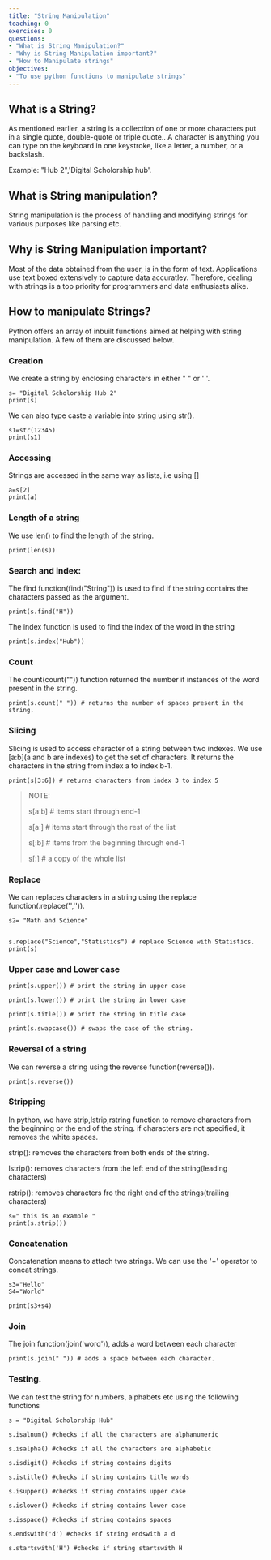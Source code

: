 ```yaml
---
title: "String Manipulation"
teaching: 0
exercises: 0
questions:
- "What is String Manipulation?"
- "Why is String Manipulation important?"
- "How to Manipulate strings"
objectives:
- "To use python functions to manipulate strings"
---
```


## What is a String?


As mentioned earlier, a string is a collection of one or more characters put in a single quote, double-quote or triple quote.. A character is anything you can type on the keyboard in one keystroke, like a letter, a number, or a backslash.

Example: "Hub 2",'Digital Scholorship hub'.

## What is String manipulation?

String manipulation is the process of handling and modifying strings for various purposes like parsing etc.

## Why is String Manipulation important?

Most of the data obtained from the user, is in the form of text. Applications use text boxed extensively to capture data accuratley. Therefore, dealing with strings is a top priority for programmers and data enthusiasts alike.

## How to manipulate Strings?

Python offers an array of inbuilt functions aimed at helping with string manipulation. A few of them are discussed below.

### Creation

We create a string by enclosing characters in either " " or  ' '.
~~~
s= "Digital Scholorship Hub 2"
print(s)
~~~
We can also type caste a variable into string using str().
~~~
s1=str(12345)
print(s1)
~~~

### Accessing

Strings are accessed in the same way as lists, i.e using []
~~~
a=s[2]
print(a)
~~~

### Length of a string

We use len() to find the length of the string.
~~~
print(len(s))
~~~

### Search and index:

The find function(find("String")) is used to find if the string contains the characters passed as the argument.
~~~
print(s.find("H"))
~~~

The index function is used to find the index of the word in the string

~~~
print(s.index("Hub"))
~~~

### Count

The count(count("")) function returned the number if instances of the word present in the string.
~~~
print(s.count(" ")) # returns the number of spaces present in the string.
~~~

### Slicing

Slicing is used to access character of a string between two indexes. We use [a:b](a and b are indexes) to get the set of characters. It returns the characters in the string from index a to index b-1.
~~~
print(s[3:6]) # returns characters from index 3 to index 5
~~~
> NOTE:
> 
> s[a:b] # items start through end-1
> 
> s[a:] # items start through the rest of the list
> 
> s[:b] # items from the beginning through end-1
> 
> s[:] # a copy of the whole list

### Replace

We can replaces characters in a string using the replace function(.replace('','')).

~~~
s2= "Math and Science"


s.replace("Science","Statistics") # replace Science with Statistics.
print(s)
~~~

### Upper case and Lower case
~~~
print(s.upper()) # print the string in upper case

print(s.lower()) # print the string in lower case

print(s.title()) # print the string in title case

print(s.swapcase()) # swaps the case of the string.
~~~

### Reversal of a string

We can reverse a string using the reverse function(reverse()).
~~~
print(s.reverse())
~~~

### Stripping

In python, we have strip,lstrip,rstring function to remove characters from the beginning or the end of the string. if characters are not specified, it removes the white spaces.

strip(): removes the characters from both ends of the string.

lstrip(): removes characters from the left end of the string(leading characters)

rstrip(): removes characters fro the right end of the strings(trailing characters)


~~~
s=" this is an example "
print(s.strip())
~~~

### Concatenation

Concatenation means to attach two strings. We can use the '+' operator to concat strings.
~~~
s3="Hello"
S4="World"

print(s3+s4)
~~~

### Join

The join function(join('word')), adds a word between each character
~~~
print(s.join(" ")) # adds a space between each character.
~~~

### Testing.

We can test the string for numbers, alphabets etc using the following functions
~~~
s = "Digital Scholorship Hub"

s.isalnum() #checks if all the characters are alphanumeric 

s.isalpha() #checks if all the characters are alphabetic

s.isdigit() #checks if string contains digits

s.istitle() #checks if string contains title words

s.isupper() #checks if string contains upper case

s.islower() #checks if string contains lower case

s.isspace() #checks if string contains spaces

s.endswith('d') #checks if string endswith a d

s.startswith('H') #checks if string startswith H
~~~
